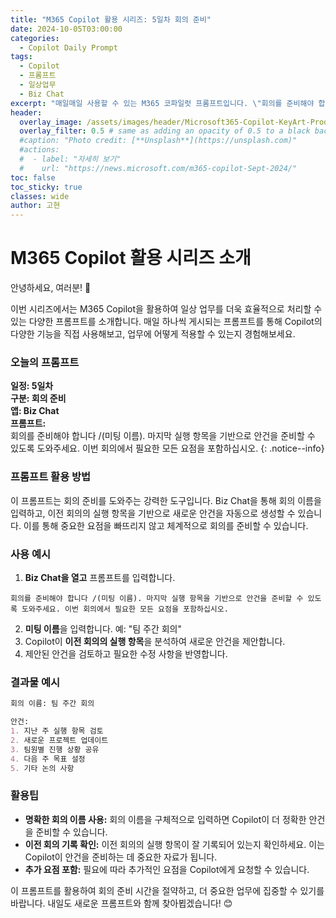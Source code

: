 ```yaml
---
title: "M365 Copilot 활용 시리즈: 5일차 회의 준비"
date: 2024-10-05T03:00:00
categories:
  - Copilot Daily Prompt
tags:
  - Copilot
  - 프롬프트
  - 일상업무
  - Biz Chat
excerpt: "매일매일 사용할 수 있는 M365 코파일럿 프롬프트입니다. \"회의를 준비해야 합니다 /(미팅 이름). 마지막 실행 항목을 기반으로 안건을 준비할 수 있도록 도와주세요. 이번 회의에서 필요한 모든 요점을 포함하십시오.\""
header:
  overlay_image: /assets/images/header/Microsoft365-Copilot-KeyArt-Productivity-6K-01.png
  overlay_filter: 0.5 # same as adding an opacity of 0.5 to a black background
  #caption: "Photo credit: [**Unsplash**](https://unsplash.com)"
  #actions:
  #  - label: "자세히 보기"
  #    url: "https://news.microsoft.com/m365-copilot-Sept-2024/"
toc: false
toc_sticky: true
classes: wide
author: 고현
---
```


# M365 Copilot 활용 시리즈 소개

안녕하세요, 여러분! 🎉

이번 시리즈에서는 M365 Copilot을 활용하여 일상 업무를 더욱 효율적으로 처리할 수 있는 다양한 프롬프트를 소개합니다. 매일 하나씩 게시되는 프롬프트를 통해 Copilot의 다양한 기능을 직접 사용해보고, 업무에 어떻게 적용할 수 있는지 경험해보세요.

### 오늘의 프롬프트

**일정: 5일차**  
**구분: 회의 준비**  
**앱: Biz Chat**  
**프롬프트:**  
회의를 준비해야 합니다 /(미팅 이름). 마지막 실행 항목을 기반으로 안건을 준비할 수 있도록 도와주세요. 이번 회의에서 필요한 모든 요점을 포함하십시오.
{: .notice--info}

### 프롬프트 활용 방법

이 프롬프트는 회의 준비를 도와주는 강력한 도구입니다. Biz Chat을 통해 회의 이름을 입력하고, 이전 회의의 실행 항목을 기반으로 새로운 안건을 자동으로 생성할 수 있습니다. 이를 통해 중요한 요점을 빠뜨리지 않고 체계적으로 회의를 준비할 수 있습니다.

### 사용 예시

1. **Biz Chat을 열고** 프롬프트를 입력합니다.
```plaintext
회의를 준비해야 합니다 /(미팅 이름). 마지막 실행 항목을 기반으로 안건을 준비할 수 있도록 도와주세요. 이번 회의에서 필요한 모든 요점을 포함하십시오.
```
2. **미팅 이름**을 입력합니다. 예: "팀 주간 회의"
3. Copilot이 **이전 회의의 실행 항목**을 분석하여 새로운 안건을 제안합니다.
4. 제안된 안건을 검토하고 필요한 수정 사항을 반영합니다.

### 결과물 예시

```markdown
회의 이름: 팀 주간 회의

안건:
1. 지난 주 실행 항목 검토
2. 새로운 프로젝트 업데이트
3. 팀원별 진행 상황 공유
4. 다음 주 목표 설정
5. 기타 논의 사항
```

### 활용팁

- **명확한 회의 이름 사용:** 회의 이름을 구체적으로 입력하면 Copilot이 더 정확한 안건을 준비할 수 있습니다.
- **이전 회의 기록 확인:** 이전 회의의 실행 항목이 잘 기록되어 있는지 확인하세요. 이는 Copilot이 안건을 준비하는 데 중요한 자료가 됩니다.
- **추가 요점 포함:** 필요에 따라 추가적인 요점을 Copilot에게 요청할 수 있습니다.

이 프롬프트를 활용하여 회의 준비 시간을 절약하고, 더 중요한 업무에 집중할 수 있기를 바랍니다. 내일도 새로운 프롬프트와 함께 찾아뵙겠습니다! 😊

